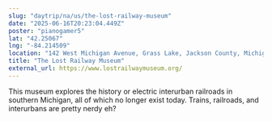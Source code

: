 ```yaml
---
slug: "daytrip/na/us/the-lost-railway-museum"
date: "2025-06-16T20:23:04.449Z"
poster: "pianogamer5"
lat: "42.25067"
lng: "-84.214509"
location: "142 West Michigan Avenue, Grass Lake, Jackson County, Michigan, 49240, United States"
title: "The Lost Railway Museum"
external_url: https://www.lostrailwaymuseum.org/
---
```

This museum explores the history or electric interurban railroads in southern Michigan, all of which no longer exist today. Trains, railroads, and interurbans are pretty nerdy eh?